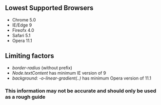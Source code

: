 

## Lowest Supported Browsers
- Chrome 5.0
- IE/Edge 9
- Fireofx 4.0
- Safari 5.1
- Opera 11.1

## Limiting factors
- *border-radius* (without prefix)
- *Node.textContent*  has minimum IE version of 9
- *background: -o-linear-gradient(..)* has minimum Opera version of 11.1

### This information may not be accurate and should only be used as a rough guide
